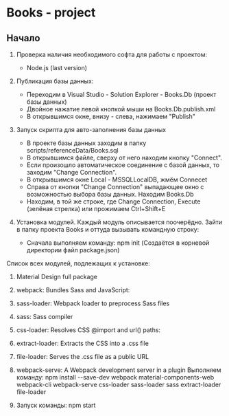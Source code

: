 # Books - project
## Начало
1. Проверка наличия необходимого софта для работы с проектом:
    - Node.js (last version)
    
2. Публикация базы данных:
    - Переходим в Visual Studio - Solution Explorer - Books.Db (проект базы данных)
    - Двойное нажатие левой кнопкой мыши на Books.Db.publish.xml
    - В открывшимся окне, внизу - слева, нажимаем "Publish"
  
3. Запуск скрипта для авто-заполнения базы данных
    - В проекте базы данных заходим в папку scripts/referenceData/Books.sql
    - В открывшимся файле, сверху от него находим кнопку "Connect".
    - Если произошло автоматическое соединение с базой данных, то заходим "Change Connection".
    - В открывшимся окне Local - MSSQLLocalDB, жмём Connecеt
    - Справа от кнопки "Change Connection" выпадающее окно с возможностью выбора базы данных. Находим Books.Db
    - Находим, в той же строке, где Change Connection, Execute (зелёная стрелка) или прожимаем Ctrl+Shift+E

4. Установка модулей. Каждый модуль описывается поочерёдно. Зайти в папку проекта Books и оттуда вызывать командную строку:
    - Сначала выполняем команду: npm init (Создаётся в корневой директории файл package.json)
    
Список всех модулей, подлежащих к установке:
1. Material Design full package
2. webpack: Bundles Sass and JavaScript:
3. sass-loader: Webpack loader to preprocess Sass files
4. sass: Sass compiler
5. css-loader: Resolves CSS @import and url() paths:
6. extract-loader: Extracts the CSS into a .css file
7. file-loader: Serves the .css file as a public URL
8. webpack-serve:  A Webpack development server in a plugin
Выполняем команду: npm install --save-dev webpack material-components-web webpack-cli webpack-serve css-loader sass-loader sass extract-loader file-loader

5. Запуск команды: npm start
